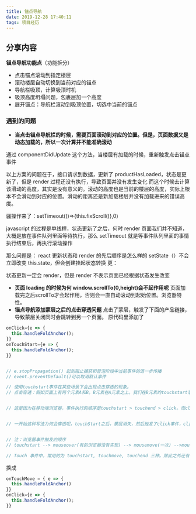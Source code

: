 ```yaml
---
title: 锚点导航
date: 2019-12-28 17:40:11
tags: 项目经历
---
```

## 分享内容

**锚点导航功能点**（功能拆分）
- 点击锚点滚动到指定楼层
- 滚动楼层自动切换到当前对应的锚点
- 导航栏吸顶，计算吸顶时机
- 吸顶高度坍塌问题，包裹层加一个高度
- 展开锚点：导航栏滚动到吸顶位置，切选中当前的锚点

### 遇到的问题
- **当点击锚点导航栏的时候，需要页面滚动到对应的位置。但是，页面数据又是动态加载的，所以一次计算并不能准确滚动**

通过 componentDidUpdate 这个方法，当楼层有加载的时候，重新触发点击锚点事件 

以上方案的问题在于，接口请求到数据，更新了 productHasLoaded，状态是更新了，但是 render 过程还没有执行，导致页面并没有发生变化
而这个时候去计算该滑动的高度，其实是没有意义的。滚动的高度也是当前的楼层的高度，实际上根本不会滑动到对应的位置。滑动的距离还是新加载楼层并没有加载进来的错误高度。

骚操作来了：setTimeout(()=>{this.fixScroll()},0)

javascript 的过程是单线程，状态更新了之后，何时 render 页面我们并不知道，大概是放在事件队列里面等待执行，那么 setTimeout 就是等事件队列里面的事情执行结束后，再执行滚动操作

那么问题是： react 更新状态和 render 的先后顺序是怎么样的
setState（）不会立即改变 this.state，但会创建挂起状态转换
更：

状态更新一定会 render，但是 render 不表示页面已经根据状态发生改变

- **页面 loading 的时候为何 window.scrollTo(0,height)会不起作用呢**
页面加载完之后scrollTo才会起作用，否则会一直自动滚动到起始位置。浏览器特性。
- **锚点导航添加蒙层之后的点击穿透问题** 
点击了蒙层，触发了下面的产品链接，导致蒙层关闭同时会跳转到另一个页面。
原代码里添加了

```js
onClick={e => {
  this.handleFoldAnchor();
}}
onTouchStart={e => {
  this.handleFoldAnchor();
}}


// e.stopPropagation() 起到阻止捕获和冒泡阶段中当前事件的进一步传播
// event.preventDefault()可以取消默认事件

// 使用touchstart事件在某些场景下会出现点击穿透的现象。
// 点击穿透：假如页面上有两个元素A和B。B元素在A元素之上。我们在B元素的touchstart事件上注册了一个回调函数，该回调函数的作用是隐藏B元素。我们发现，当我们点击B元素，B元素被隐藏了，随后，A元素触发了click事件。


// 这是因为在移动端浏览器，事件执行的顺序是touchstart > touchend > click。而click事件有300ms的延迟


// 一开始这种写法为何会穿透呢，touchStart之后，蒙层消失，然后触发了click事件，click点击了产品的链接，从而跳转。


// 注：浏览器事件触发的顺序
// touchstart --> mouseover(有的浏览器没有实现) --> mousemove(一次) -->mousedown --> mouseup --> click -->touchend

// Touch 事件中，常用的为 touchstart, touchmove, touchend 三种。除此之外还有touchcancel

```

换成
```js
onTouchMove = { e => {
  this.handleFoldAnchor()
}}
onClick={e => {
  this.handleFoldAnchor();
}}
```

